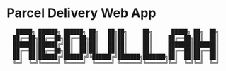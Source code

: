 # Parcel Delivery Web App





       █████╗ ██████╗ ██████╗ ██╗   ██╗██╗     ██╗      █████╗ ██╗  ██╗          
      ██╔══██╗██╔══██╗██╔══██╗██║   ██║██║     ██║     ██╔══██╗██║  ██║          
      ███████║██████╔╝██║  ██║██║   ██║██║     ██║     ███████║███████║          
      ██╔══██║██╔══██╗██║  ██║██║   ██║██║     ██║     ██╔══██║██╔══██║          
      ██║  ██║██████╔╝██████╔╝╚██████╔╝███████╗███████╗██║  ██║██║  ██║          
      ╚═╝  ╚═╝╚═════╝ ╚═════╝  ╚═════╝ ╚══════╝╚══════╝╚═╝  ╚═╝╚═╝  ╚═╝          


